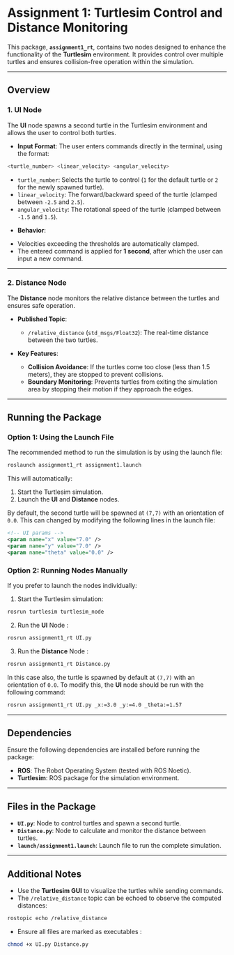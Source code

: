 # Assignment 1: Turtlesim Control and Distance Monitoring

This package, **`assignment1_rt`**, contains two nodes designed to enhance the functionality of the **Turtlesim** environment. It provides control over multiple turtles and ensures collision-free operation within the simulation.

---

## Overview

### 1. **UI Node**
The **UI** node spawns a second turtle in the Turtlesim environment and allows the user to control both turtles.

- **Input Format**: The user enters commands directly in the terminal, using the format:

```php
<turtle_number> <linear_velocity> <angular_velocity>
```

+ `turtle_number`: Selects the turtle to control (`1` for the default turtle or `2` for the newly spawned turtle).
+ `linear_velocity`: The forward/backward speed of the turtle (clamped between `-2.5` and `2.5`).
+ `angular_velocity`: The rotational speed of the turtle (clamped between `-1.5` and `1.5`).

- **Behavior**:
+ Velocities exceeding the thresholds are automatically clamped.
+ The entered command is applied for **1 second**, after which the user can input a new command.

---

### 2. **Distance Node**
The **Distance** node monitors the relative distance between the turtles and ensures safe operation.

- **Published Topic**:
	- `/relative_distance` (`std_msgs/Float32`): The real-time distance between the two turtles.

- **Key Features**:
	- **Collision Avoidance**: If the turtles come too close (less than 1.5 meters), they are stopped to prevent collisions.
	- **Boundary Monitoring**: Prevents turtles from exiting the simulation area by stopping their motion if they approach the edges.

---

## Running the Package

### Option 1: Using the Launch File
The recommended method to run the simulation is by using the launch file:
```bash
roslaunch assignment1_rt assignment1.launch
```

This will automatically:
1. Start the Turtlesim simulation.
2. Launch the **UI** and **Distance** nodes.

By default, the second turtle will be spawned at `(7,7)` with an orientation of `0.0`. This can changed by modifying the following lines in the launch file: 
```xml
<!-- UI params -->
<param name="x" value="7.0" />
<param name="y" value="7.0" />
<param name="theta" value="0.0" />
```

### Option 2: Running Nodes Manually
If you prefer to launch the nodes individually:

1. Start the Turtlesim simulation:
```bash
rosrun turtlesim turtlesim_node
```

2. Run the **UI** Node : 

```bash
rosrun assignment1_rt UI.py
```

3. Run the **Distance** Node : 

```bash
rosrun assignment1_rt Distance.py
```

In this case also, the turtle is spawned by default at `(7,7)` with an orientation of `0.0`. To modify this, the **UI** node should be run with the following command: 

```bash
rosrun assignment1_rt UI.py _x:=3.0 _y:=4.0 _theta:=1.57
```

---

## Dependencies

Ensure the following dependencies are installed before running the package:
- **ROS**: The Robot Operating System (tested with ROS Noetic).
- **Turtlesim**: ROS package for the simulation environment.

---

## Files in the Package

- **`UI.py`**: Node to control turtles and spawn a second turtle.
- **`Distance.py`**: Node to calculate and monitor the distance between turtles.
- **`launch/assignment1.launch`**: Launch file to run the complete simulation.

---

## Additional Notes

- Use the **Turtlesim GUI** to visualize the turtles while sending commands.
- The `/relative_distance` topic can be echoed to observe the computed distances:

```bash
rostopic echo /relative_distance
```
  
- Ensure all files are marked as executables : 

```bash
chmod +x UI.py Distance.py
```

